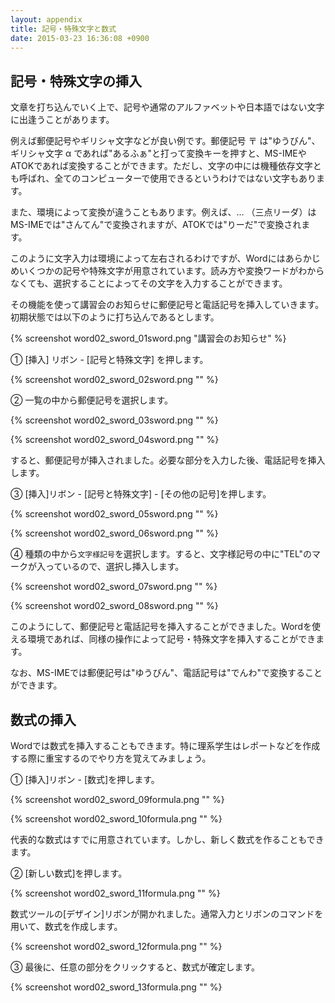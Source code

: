 ```yaml
---
layout: appendix
title: 記号・特殊文字と数式
date: 2015-03-23 16:36:08 +0900
---
```



記号・特殊文字の挿入
--------------------

文章を打ち込んでいく上で、記号や通常のアルファベットや日本語ではない文字に出逢うことがあります。

例えば郵便記号やギリシャ文字などが良い例です。郵便記号 〒 は"ゆうびん"、ギリシャ文字 &alpha; であれば"あるふぁ"と打って変換キーを押すと、MS-IMEやATOKであれば変換することができます。ただし、文字の中には機種依存文字とも呼ばれ、全てのコンピューターで使用できるというわけではない文字もあります。

また、環境によって変換が違うこともあります。例えば、&hellip; （三点リーダ）はMS-IMEでは"さんてん"で変換されますが、ATOKでは"りーだ"で変換されます。

このように文字入力は環境によって左右されるわけですが、Wordにはあらかじめいくつかの記号や特殊文字が用意されています。読み方や変換ワードがわからなくても、選択することによってその文字を入力することができます。

その機能を使って講習会のお知らせに郵便記号と電話記号を挿入していきます。初期状態では以下のように打ち込んであるとします。

{% screenshot word02_sword_01sword.png "講習会のお知らせ" %}

&#9312; [挿入] リボン - [記号と特殊文字] を押します。

{% screenshot word02_sword_02sword.png "" %}

&#9313; 一覧の中から郵便記号を選択します。

{% screenshot word02_sword_03sword.png "" %}

{% screenshot word02_sword_04sword.png "" %}

すると、郵便記号が挿入されました。必要な部分を入力した後、電話記号を挿入します。

&#9314; [挿入]リボン - [記号と特殊文字] - [その他の記号]を押します。

{% screenshot word02_sword_05sword.png "" %}

{% screenshot word02_sword_06sword.png "" %}

&#9315; 種類の中から`文字様記号`を選択します。すると、文字様記号の中に"TEL"のマークが入っているので、選択し挿入します。

{% screenshot word02_sword_07sword.png "" %}

{% screenshot word02_sword_08sword.png "" %}

このようにして、郵便記号と電話記号を挿入することができました。Wordを使える環境であれば、同様の操作によって記号・特殊文字を挿入することができます。

なお、MS-IMEでは郵便記号は"ゆうびん"、電話記号は"でんわ"で変換することができます。


数式の挿入
----------

Wordでは数式を挿入することもできます。特に理系学生はレポートなどを作成する際に重宝するのでやり方を覚えてみましょう。

&#9312; [挿入]リボン - [数式]を押します。

{% screenshot word02_sword_09formula.png "" %}

{% screenshot word02_sword_10formula.png "" %}

代表的な数式はすでに用意されています。しかし、新しく数式を作ることもできます。

&#9313; [新しい数式]を押します。

{% screenshot word02_sword_11formula.png "" %}

数式ツールの[デザイン]リボンが開かれました。通常入力とリボンのコマンドを用いて、数式を作成します。

{% screenshot word02_sword_12formula.png "" %}

&#9314; 最後に、任意の部分をクリックすると、数式が確定します。

{% screenshot word02_sword_13formula.png "" %}

